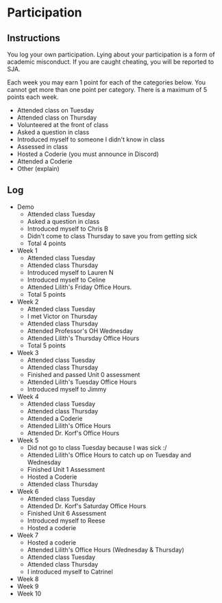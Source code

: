 Participation
=============

## Instructions ##

You log your own participation. Lying about your participation is a form of
academic misconduct. If you are caught cheating, you will be reported to SJA.

Each week you may earn 1 point for each of the categories below. You cannot get
more than one point per category. There is a maximum of 5 points each week.

+ Attended class on Tuesday
+ Attended class on Thursday
+ Volunteered at the front of class
+ Asked a question in class
+ Introduced myself to someone I didn't know in class
+ Assessed in class
+ Hosted a Coderie (you must announce in Discord)
+ Attended a Coderie
+ Other (explain)

## Log ##

- Demo
	+ Attended class Tuesday
	+ Asked a question in class
	+ Introduced myself to Chris B
	+ Didn't come to class Thursday to save you from getting sick
	+ Total 4 points
- Week 1
	+ Attended class Tuesday
	+ Attended class Thursday
	+ Introduced myself to Lauren N
	+ Introduced myself to Celine
	+ Attended Lilith's Friday Office Hours.
	+ Total 5 points
- Week 2
	+ Attended class Tuesday
	+ I met Victor on Thursday
	+ Attended class Thursday
	+ Attended Professor's OH Wednesday
	+ Attended Lilith's Thursday Office Hours
	+ Total 5 points
- Week 3
	+ Attended class Tuesday
	+ Attended class Thursday
	+ Finished and passed Unit 0 assessment
	+ Attended Lilith's Tuesday Office Hours
	+ Introduced myself to Jimmy
- Week 4
	+ Attended class Tuesday
	+ Attended class Thursday
	+ Attended a Coderie
	+ Attended Lilith's Office Hours
	+ Attended Dr. Korf's Office Hours
- Week 5
	+ Did not go to class Tuesday because I was sick :/
	+ Attended Lilith's Office Hours to catch up on Tuesday and Wednesday
	+ Finished Unit 1 Assessment
	+ Hosted a Coderie
	+ Attended class Thursday
- Week 6
	+ Attended class Tuesday
	+ Attended Dr. Korf's Saturday Office Hours
	+ Finished Unit 6 Assessment
	+ Introduced myself to Reese
	+ Hosted a coderie
- Week 7
	+ Hosted a coderie
	+ Attended Lilith's Office Hours (Wednesday & Thursday)
	+ Attended class Tuesday
	+ Attended class Thursday
	+ I introduced myself to Catrinel
- Week 8
- Week 9
- Week 10
